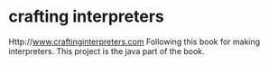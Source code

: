 # crafting interpreters
Http://www.craftinginterpreters.com
Following this book for making interpreters. This project is the java part of the book.
